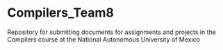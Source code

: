 # Compilers_Team8
Repository for submitting documents for assignments and projects in the Compilers course at the National Autonomous University of Mexico

